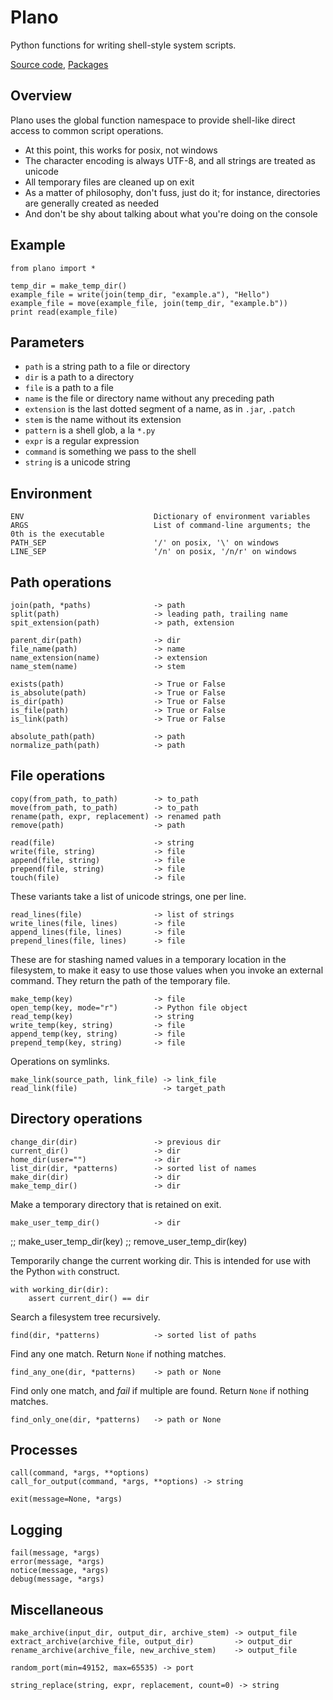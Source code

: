 # Plano

Python functions for writing shell-style system scripts.

[Source code](https://github.com/ssorj/plano), [Packages]({{site_url}}/projects/magnum.html#plano)

## Overview

Plano uses the global function namespace to provide shell-like direct
access to common script operations.

 - At this point, this works for posix, not windows
 - The character encoding is always UTF-8, and all strings are treated
   as unicode
 - All temporary files are cleaned up on exit
 - As a matter of philosophy, don't fuss, just do it; for instance,
   directories are generally created as needed
 - And don't be shy about talking about what you're doing on the
   console

## Example

    from plano import *
    
    temp_dir = make_temp_dir()
    example_file = write(join(temp_dir, "example.a"), "Hello")
    example_file = move(example_file, join(temp_dir, "example.b"))
    print read(example_file)

## Parameters

 - `path` is a string path to a file or directory
 - `dir` is a path to a directory
 - `file` is a path to a file
 - `name` is the file or directory name without any preceding path
 - `extension` is the last dotted segment of a name, as in `.jar`, `.patch`
 - `stem` is the name without its extension
 - `pattern` is a shell glob, a la `*.py`
 - `expr` is a regular expression
 - `command` is something we pass to the shell
 - `string` is a unicode string

## Environment

    ENV                             Dictionary of environment variables
    ARGS                            List of command-line arguments; the 0th is the executable
    PATH_SEP                        '/' on posix, '\' on windows
    LINE_SEP                        '/n' on posix, '/n/r' on windows

## Path operations

    join(path, *paths)              -> path
    split(path)                     -> leading path, trailing name
    spit_extension(path)            -> path, extension

    parent_dir(path)                -> dir
    file_name(path)                 -> name
    name_extension(name)            -> extension
    name_stem(name)                 -> stem

    exists(path)                    -> True or False
    is_absolute(path)               -> True or False
    is_dir(path)                    -> True or False
    is_file(path)                   -> True or False
    is_link(path)                   -> True or False

    absolute_path(path)             -> path
    normalize_path(path)            -> path

## File operations

    copy(from_path, to_path)        -> to_path
    move(from_path, to_path)        -> to_path
    rename(path, expr, replacement) -> renamed path
    remove(path)                    -> path

    read(file)                      -> string
    write(file, string)             -> file
    append(file, string)            -> file
    prepend(file, string)           -> file
    touch(file)                     -> file

These variants take a list of unicode strings, one per line.

    read_lines(file)                -> list of strings
    write_lines(file, lines)        -> file
    append_lines(file, lines)       -> file
    prepend_lines(file, lines)      -> file

These are for stashing named values in a temporary location in the
filesystem, to make it easy to use those values when you invoke an
external command.  They return the path of the temporary file.

    make_temp(key)                  -> file
    open_temp(key, mode="r")        -> Python file object
    read_temp(key)                  -> string
    write_temp(key, string)         -> file
    append_temp(key, string)        -> file
    prepend_temp(key, string)       -> file

Operations on symlinks.

    make_link(source_path, link_file) -> link_file
    read_link(file)                   -> target_path

## Directory operations

    change_dir(dir)                 -> previous dir
    current_dir()                   -> dir
    home_dir(user="")               -> dir
    list_dir(dir, *patterns)        -> sorted list of names
    make_dir(dir)                   -> dir
    make_temp_dir()                 -> dir

Make a temporary directory that is retained on exit.

    make_user_temp_dir()            -> dir

;; make_user_temp_dir(key)
;; remove_user_temp_dir(key)

Temporarily change the current working dir.  This is intended for use
with the Python `with` construct.

    with working_dir(dir):
        assert current_dir() == dir

Search a filesystem tree recursively.

    find(dir, *patterns)            -> sorted list of paths

Find any one match.  Return `None` if nothing matches.

    find_any_one(dir, *patterns)    -> path or None

Find only one match, and *fail* if multiple are found.  Return `None`
if nothing matches.

    find_only_one(dir, *patterns)   -> path or None

## Processes

    call(command, *args, **options)
    call_for_output(command, *args, **options) -> string

    exit(message=None, *args)

## Logging

    fail(message, *args)
    error(message, *args)
    notice(message, *args)
    debug(message, *args)

## Miscellaneous

    make_archive(input_dir, output_dir, archive_stem) -> output_file
    extract_archive(archive_file, output_dir)         -> output_dir
    rename_archive(archive_file, new_archive_stem)    -> output_file

    random_port(min=49152, max=65535) -> port

    string_replace(string, expr, replacement, count=0) -> string
